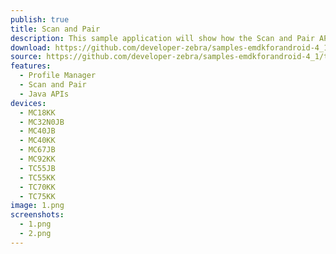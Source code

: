 ```yaml
---
publish: true
title: Scan and Pair
description: This sample application will show how the Scan and Pair API can be used to pair two bluetooth devices programmatically.
download: https://github.com/developer-zebra/samples-emdkforandroid-4_1/archive/ScanAndPairSample1.zip
source: https://github.com/developer-zebra/samples-emdkforandroid-4_1/tree/ScanAndPairSample1
features: 
  - Profile Manager
  - Scan and Pair
  - Java APIs
devices: 
  - MC18KK
  - MC32N0JB
  - MC40JB
  - MC40KK
  - MC67JB
  - MC92KK
  - TC55JB
  - TC55KK
  - TC70KK
  - TC75KK
image: 1.png
screenshots: 
  - 1.png
  - 2.png
---
```


